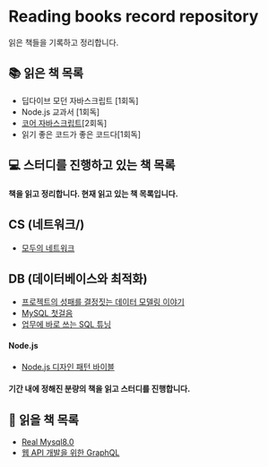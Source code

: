 # Reading books record repository

읽은 책들을 기록하고 정리합니다.

## 📚 읽은 책 목록

- 딥다이브 모던 자바스크립트 [1회독]
- Node.js 교과서 [1회독]
- [코어 자바스크립트](https://github.com/minjamie/Reading_Books_Record/tree/main/%EC%BD%94%EC%96%B4%20%EC%9E%90%EB%B0%94%EC%8A%A4%ED%81%AC%EB%A6%BD%ED%8A%B8)[2회독]
- 읽기 좋은 코드가 좋은 코드다[1회독]
## 💻 스터디를 진행하고 있는 책 목록

#### 책을 읽고 정리합니다. 현재 읽고 있는 책 목록입니다.

## CS (네트워크/)

- [모두의 네트워크](https://github.com/minjamie/Reading_Books_Record/tree/main/%EB%AA%A8%EB%91%90%EC%9D%98%20%EB%84%A4%ED%8A%B8%EC%9B%8C%ED%81%AC)

## DB (데이터베이스와 최적화)

- [프로젝트의 성패를 결정짓는 데이터 모델링 이야기](https://github.com/minjamie/Reading_Books_Record/blob/main/%ED%94%84%EB%A1%9C%EC%A0%9D%ED%8A%B8%20%EC%84%B1%ED%8C%A8%EB%A5%BC%20%EA%B2%B0%EC%A0%95%EC%A7%93%EB%8A%94%20%EB%8D%B0%EC%9D%B4%ED%84%B0%EB%AA%A8%EB%8D%B8%EB%A7%81%20%EC%9D%B4%EC%95%BC%EA%B8%B0/%EB%8D%B0%EC%9D%B4%ED%84%B0%20%EB%AA%A8%EB%8D%B8%EB%A7%81%EC%9D%80%20%EC%9D%BC%EC%83%81%20%EA%B0%80%EA%B9%8C%EC%9D%B4%20%EC%A1%B4%EC%9E%AC%ED%95%9C%EB%8B%A4./ReadMe.MD)
- [MySQL 첫걸음]()
- [업무에 바로 쓰는 SQL 튜닝]()

#### Node.js

- [Node.js 디자인 패턴 바이블]()

#### 기간 내에 정해진 분량의 책을 읽고 스터디를 진행합니다.

## 🎯 읽을 책 목록

- [Real Mysql8.0]()
- [웹 API 개발을 위한 GraphQL]()
